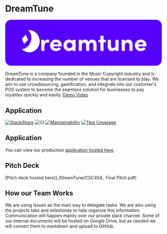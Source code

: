 
# DreamTune

![Dreamtune Logo](./Reverse-527.png)

DreamTune is a company founded in the Music Copyright industry and is dedicated to increasing the number of venues that are licensed to play. We aim to use crowdsourcing, gamification, and integrate into our customer's POS system to become the seamless solution for businesses to pay royalties quickly and easily. [Demo Video](https://drive.google.com/drive/u/0/folders/1BdKA-Ltrz7zCSLbTkAVe-CuxQRkCO79t)

## Application
[![StackShare](http://img.shields.io/badge/tech-stack-0690fa.svg?style=flat)](https://stackshare.io/dcsil/dreamtune)
![CI](https://github.com/dcsil/dream-team/workflows/ReactAppCI/badge.svg)
[![Maintainability](https://api.codeclimate.com/v1/badges/7f87a22ae67adec9e7aa/maintainability)](https://codeclimate.com/repos/5e52ed5d4c82bf01780003db/maintainability)
[![Test Coverage](https://api.codeclimate.com/v1/badges/7f87a22ae67adec9e7aa/test_coverage)](https://codeclimate.com/repos/5e52ed5d4c82bf01780003db/test_coverage)

## Application
You can view our production [application hosted here](https://dreamtune-cdf8a.web.app/auth/login). 

## Pitch Deck 
[Pitch deck hosted here](./DreamTune/CSC454_ Final Pitch.pdf)

## How our Team Works
We are using issues as the main way to delegate tasks. We are also using the projects tabs and milestones to help organize this information. Communication will happen mainly over our private slack channel. Some of our internal documents will be hosted on Google Drive, but as needed we will convert them to markdown and upload to GitHub. 


